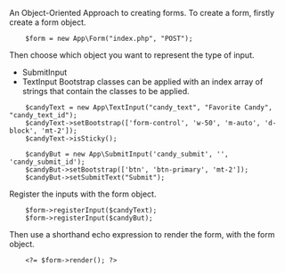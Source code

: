 An Object-Oriented Approach to creating forms. To create a form, firstly create a form  object.

```
    $form = new App\Form("index.php", "POST");
```

Then choose which object you want to represent the type of input.
- SubmitInput
- TextInput
Bootstrap classes can be applied with an index array of strings that contain the classes to be applied.

```
    $candyText = new App\TextInput("candy_text", "Favorite Candy", "candy_text_id");
    $candyText->setBootstrap(['form-control', 'w-50', 'm-auto', 'd-block', 'mt-2']);
    $candyText->isSticky();
    
    $candyBut = new App\SubmitInput('candy_submit', '', 'candy_submit_id');
    $candyBut->setBootstrap(['btn', 'btn-primary', 'mt-2']);
    $candyBut->setSubmitText("Submit");
```

Register the inputs  with the form object.

```
    $form->registerInput($candyText);
    $form->registerInput($candyBut);
```

Then use a shorthand echo expression to render the form, with the form object.

```
    <?= $form->render(); ?>
```